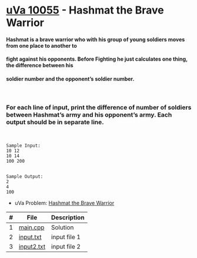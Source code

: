 # [uVa 10055](https://onlinejudge.org/index.php?option=com_onlinejudge&Itemid=8&page=show_problem&problem=996) - Hashmat the Brave Warrior

#### Hashmat is a brave warrior who with his group of young soldiers moves from one place to another to
#### fight against his opponents. Before Fighting he just calculates one thing, the difference between his
#### soldier number and the opponent’s soldier number. 
<br>

### **For each line of input, print the difference of number of soldiers between Hashmat’s army and his opponent’s army. Each output should be in separate line.**
<br>

```
Sample Input: 
10 12 
10 14 
100 200


Sample Output:
2
4
100
```

* uVa Problem: [Hashmat the Brave Warrior](https://github.com/asaiahL9/4883-PT-Logan/blob/main/Assignments/P10055/p10055.pdf)

|   #   | File | Description |
| :---: | ----------- | ----------|
|  1 |  [main.cpp](https://github.com/asaiahL9/4883-PT-Logan/blob/main/Assignments/P10055/main.cpp)|Solution|   
|  2 |[input.txt](https://github.com/asaiahL9/4883-PT-Logan/blob/main/Assignments/P10055/input.txt)     | input file 1  | 
|  3 | [input2.txt](https://github.com/asaiahL9/4883-PT-Logan/blob/main/Assignments/P10055/input2.txt) |input file 2 